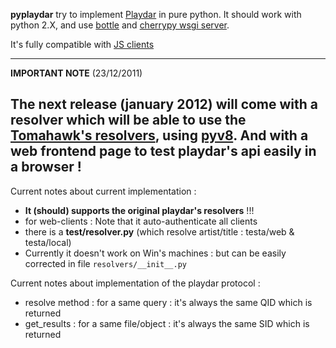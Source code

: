 **pyplaydar** try to implement [Playdar](http://www.playdar.org/) in pure python. It should work with python 2.X, and use [bottle](http://bottlepy.org/) and [cherrypy wsgi server](http://docs.cherrypy.org/stable/refman/wsgiserver/init.html).

It's fully compatible with [JS clients](http://www.playdarjs.org/)

----
**IMPORTANT NOTE** (23/12/2011)

The next release (january 2012) will come with a resolver which will be able to use the [Tomahawk's resolvers](https://github.com/tomahawk-player/tomahawk-resolvers), using [pyv8](http://code.google.com/p/pyv8/).
And with a web frontend page to test playdar's api easily in a browser !
----

Current notes about current implementation :

* **It (should) supports the original playdar's resolvers** !!!
* for web-clients : Note that it auto-authenticate all clients
* there is a **test/resolver.py** (which resolve artist/title : testa/web & testa/local)
* Currently it doesn't work on Win's machines : but can be easily corrected in file ``resolvers/__init__.py``

Current notes about implementation of the playdar protocol :

* resolve method : for a same query : it's always the same QID which is returned
* get_results : for a same file/object : it's always the same SID which is returned
